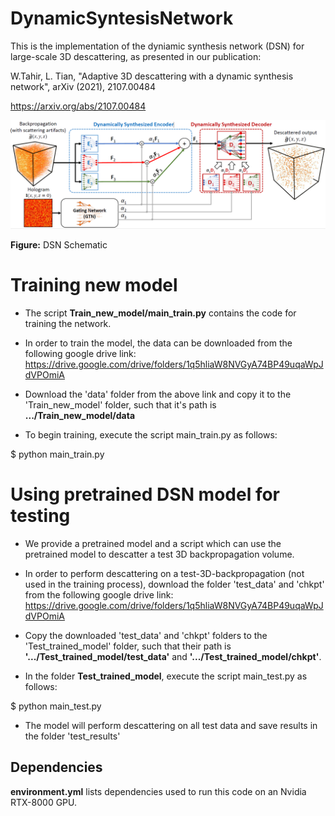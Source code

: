 # DynamicSyntesisNetwork

This is the implementation of the dyniamic synthesis network (DSN) for large-scale 3D descattering, as presented in our publication:

W.Tahir, L. Tian, "Adaptive 3D descattering with a dynamic synthesis network", arXiv (2021), 2107.00484

https://arxiv.org/abs/2107.00484


![DSN Schematic](DSN_schematic.PNG)

**Figure:** DSN Schematic

# Training new model
* The script **Train_new_model/main_train.py** contains the code for training the network. 

* In order to train the model, the data can be downloaded from the following google drive link:
https://drive.google.com/drive/folders/1q5hliaW8NVGyA74BP49uqaWpJdVPOmiA

* Download the 'data' folder from the above link and copy it to the 'Train_new_model' folder, such that it's path is **.../Train_new_model/data**

* To begin training, execute the script main_train.py as follows:

$ python main_train.py

# Using pretrained DSN model for testing

* We provide a pretrained model and a script which can use the pretrained model to descatter a test 3D backpropagation volume. 

* In order to perform descattering on a test-3D-backpropagation (not used in the training process), download the folder 'test_data' and 'chkpt' from the following google drive link:
https://drive.google.com/drive/folders/1q5hliaW8NVGyA74BP49uqaWpJdVPOmiA

* Copy the downloaded 'test_data' and 'chkpt' folders to the 'Test_trained_model' folder, such that their path is **'.../Test_trained_model/test_data'** and  **'.../Test_trained_model/chkpt'**. 

* In the folder **Test_trained_model**, execute the script main_test.py as follows:

$ python main_test.py

* The model will perform descattering on all test data and save results in the folder 'test_results'

## Dependencies
**environment.yml** lists dependencies used to run this code on an Nvidia RTX-8000 GPU.



